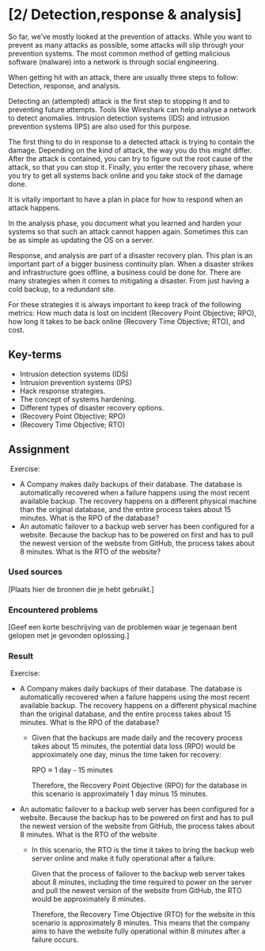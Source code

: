 # [2/ Detection,response & analysis]

So far, we’ve mostly looked at the prevention of attacks. While you want to prevent as many attacks as possible, some attacks will slip through your prevention systems. The most common method of getting malicious software (malware) into a network is through social engineering.

When getting hit with an attack, there are usually three steps to follow: Detection, response, and analysis.

Detecting an (attempted) attack is the first step to stopping it and to preventing future attempts. Tools like Wireshark can help analyse a network to detect anomalies. Intrusion detection systems (IDS) and intrusion prevention systems (IPS) are also used for this purpose.

The first thing to do in response to a detected attack is trying to contain the damage. Depending on the kind of attack, the way you do this might differ. After the attack is contained, you can try to figure out the root cause of the attack, so that you can stop it. Finally, you enter the recovery phase, where you try to get all systems back online and you take stock of the damage done.

It is vitally important to have a plan in place for how to respond when an attack happens.

In the analysis phase, you document what you learned and harden your systems so that such an attack cannot happen again. Sometimes this can be as simple as updating the OS on a server.

Response, and analysis are part of a disaster recovery plan. This plan is an important part of a bigger business continuity plan. When a disaster strikes and infrastructure goes offline, a business could be done for. There are many strategies when it comes to mitigating a disaster. From just having a cold backup, to a redundant site.

For these strategies it is always important to keep track of the following metrics: How much data is lost on incident (Recovery Point Objective; RPO), how long it takes to be back online (Recovery Time Objective; RTO), and cost.

## Key-terms

- Intrusion detection systems (IDS)
- Intrusion prevention systems (IPS)
- Hack response strategies.
- The concept of systems hardening.
- Different types of disaster recovery options.
- (Recovery Point Objective; RPO)
- (Recovery Time Objective; RTO)

## Assignment

 Exercise:

- A Company makes daily backups of their database. The database is automatically recovered when a failure happens using the most recent available backup. The recovery happens on a different physical machine than the original database, and the entire process takes about 15 minutes. What is the RPO of the database?
- An automatic failover to a backup web server has been configured for a website. Because the backup has to be powered on first and has to pull the newest version of the website from GitHub, the process takes about 8 minutes. What is the RTO of the website?

### Used sources

[Plaats hier de bronnen die je hebt gebruikt.]

### Encountered problems

[Geef een korte beschrijving van de problemen waar je tegenaan bent gelopen met je gevonden oplossing.]

### Result

  Exercise:

- A Company makes daily backups of their database. The database is automatically recovered when a failure happens using the most recent available backup. The recovery happens on a different physical machine than the original database, and the entire process takes about 15 minutes. What is the RPO of the database?
  - Given that the backups are made daily and the recovery process takes about 15 minutes, the potential data loss (RPO) would be approximately one day, minus the time taken for recovery:
    
    RPO ≈ 1 day - 15 minutes
    
    Therefore, the Recovery Point Objective (RPO) for the database in this scenario is approximately 1 day minus 15 minutes.
- An automatic failover to a backup web server has been configured for a website. Because the backup has to be powered on first and has to pull the newest version of the website from GitHub, the process takes about 8 minutes. What is the RTO of the website
  - In this scenario, the RTO is the time it takes to bring the backup web server online and make it fully operational after a failure.
    
    Given that the process of failover to the backup web server takes about 8 minutes, including the time required to power on the server and pull the newest version of the website from GitHub, the RTO would be approximately 8 minutes.
    
    Therefore, the Recovery Time Objective (RTO) for the website in this scenario is approximately 8 minutes. This means that the company aims to have the website fully operational within 8 minutes after a failure occurs.

   